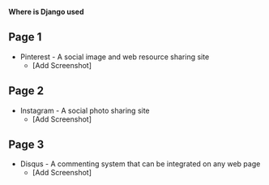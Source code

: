 **Where is Django used**

Page 1
-------
- Pinterest - A social image and web resource sharing site
    - [Add Screenshot]

Page 2
-------
- Instagram - A social photo sharing site
    - [Add Screenshot]

Page 3
-------
- Disqus - A commenting system that can be integrated on any web page
    - [Add Screenshot]
